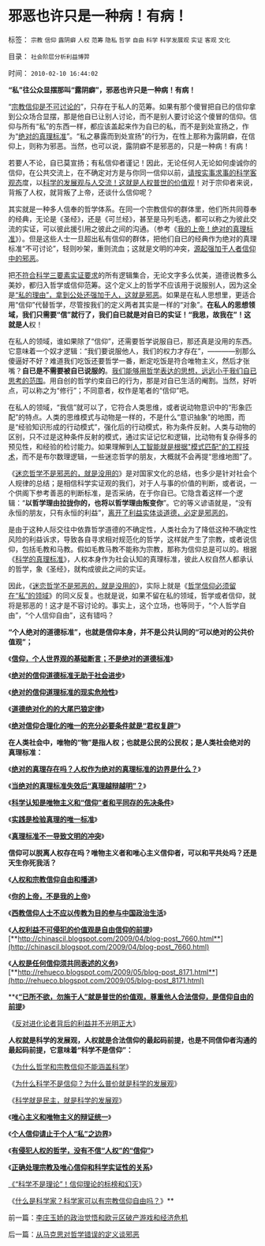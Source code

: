 # 邪恶也许只是一种病！有病！

标签： `宗教` `信仰` `露阴癖` `人权` `范筹` `隐私` `哲学` `自由` `科学` `科学发展观` `实证` `客观` `文化` 

目录： `社会阶层分析利益博羿`

时间： `2010-02-10 16:44:02`

**“私”往公众显摆那叫“露阴癖”，邪恶也许只是一种病！有病！**

“[宗教信仰是不可讨论的](http://darthvad.blog.163.com/blog/static/5339947020094235642948/)”，只存在于私人的范筹。如果有那个傻冒把自已的信仰拿到公众场合显摆，那是他自已让别人讨论，而不是别人要讨论这个傻冒的信仰。信仰与所有“私”的东西一样，都应该盖起来作为自已的私，而不是到处宣扬之，作为“[绝对的真理标准](http://darthvad.blog.sohu.com/112211203.html)”。“私之暴露而到处宣扬”的行为，在性上那称为露阴癖，在信仰上，则称为邪恶。当然，也可以说，露阴癖不是邪恶的，只是一种病！有病！

若要人不论，自已莫宣扬；有私信仰者谨记！因此，无论任何人无论如何虔诚你的信仰，在公共交流上，在不确定对方是与你同一信仰以前，[请按实事求事的科学客观态](../../../2009/6/19/科学认知是唯心信仰和唯物主义共存条件.md)度，以[科学的发展观与人交流！这就是人权普世的价值观](../../../2009/12/17/为什么科学不是信仰？为什么普价就是科学的发展观.md)！对于宗仰者来说，背叛了人权，就背叛了上帝，还谈什么信仰呢？

其实就是一种多人信奉的哲学体系。在同一个宗教信仰的群体里，他们所共同尊奉的经典，无论是《圣经》，还是《可兰经》，甚至是马列毛选，都可以称之为彼此交流的实证，可以彼此援引用之彼此之间的沟通。（参考《[我的上帝！绝对的真理标准](../../../2009/6/25/MyGod!我的上帝！绝对的真理存在吗？.md)》）。但是这些人士一旦超出私有信仰的群体，把他们自已的经典作为绝对的真理标准“不可讨论”，轻则吵架，重则流血；这就是文明的冲突，[源起强加于人者信仰中的邪恶](../../../2010/1/30/邪恶的三个层次.md)。

把[不符合科学三要素实证要求](../../../2009/6/5/构成科学完备性的基础断言就是三要素.md)的所有逻辑集合，无论文字多么优美，道德说教多么美妙，都归入哲学或信仰范筹。这个定义上的哲学不应该用于说服别人，因为这全是[“私的理由”，拿到公处还强加于人，这就是邪恶](../../../2010/1/30/普世价值观中邪恶，和邪恶的“极”.md)。如果是在私人思想里，更适合用“信仰”代替哲学，尽管按我们的定义两者其实是一样的“对象”。**在私人的思想领域，我们只需要“信”就行了，我们自已就是对自已的实证！“我思，故我在”！这就是人**权！

在私人的领域，谁如果除了“信仰”，还需要哲学说服自已，那还真是没用的东西。它意味着一个奴才逻辑：“我们要说服他人，我们的权力才存在”，————别那么傻逼好不好？难道我们吃饭还要哲学一番，断定吃饭是符合唯物主义，然后才张嘴？**自已是不需要被自已说服的**。[我们能够用哲学表达的思想，远远小于我们自已思考的范围](../../../2010/1/21/人权是价值判断的原子单位.md)。用自创的哲学约束自已的行为，那是对自已生活的阉割。当然，好听点，可以称之为“修行”；不同意者，权作是笔者的“信仰”吧。

在私人的领域，“我信”就可以了，它符合人类思维，或者说动物意识中的“形象匹配”的特点。人类的思维模式与动物是一样的，不是什么“意识抽象”的地图，而是“经验知识形成的行动模式”，强化后的行动模式，称为条件反射。人类与动物的区别，只不过是这种条件反射的模式，通过实证记忆和逻辑，比动物有复杂得多的预见性，和经验的检讨能力。如果理解到[人工智能就是根据"模式匹配"的工程技术](../../../2010/1/5/“模糊”论不是糊里糊涂的理论.md)，而不是布尔数理逻辑，一些迷恋哲学的朋友，大概就不会再提“思维地图”了。

《[迷恋哲学不是邪恶的，就是没用的](../../../2010/2/3/迷恋哲学不是邪恶的，就是没用的.md)》是对国家文化的总结，也多少是针对社会个人规律的总结；是相信科学实证观的我们，对于人与事的价值的判断，或者说，一个供阁下参考善恶的判断标准，是否采纳，在于你自已。它隐含着这样一个逻辑：“**以哲学理由拉拢你的，也将以哲学理由叛变你**”。它的等义谚语就是，“没有永恒的朋友，只有永恒的利益”，[离开了利益实体谈道德，必定是邪恶的](../../../2010/1/17/春秋笔法和无私的利益.md)。

是由于这种人际交往中依靠哲学道德的不确定性，人类社会为了降低这种不确定性风险的利益诉求，导致各自寻求相对规范化的哲学，这样就产生了宗教，或者说信仰，包括毛教和马教。假如毛教马教不能称为宗教，那称为信仰总是可以的。根据《[科学的真理标准](../../../2009/12/4/科学的真理标准和绝对的“真理标准”.md)》，人权本身作为社会认知的真理标准，彼此人权自然人都承认的哲学，象《圣经》，就构成彼此之间的实证。

因此，《[迷恋哲学不是邪恶的，就是没用的](../../../2010/2/3/迷恋哲学不是邪恶的，就是没用的.md)》，实际上就是《[哲学信仰必须留在“私”的领域](../../../2009/11/27/个人信仰请止于个人“私”之边界.md)》的同义反复。也就是说，如果不留在私的领域，哲学或者信仰，就将是邪恶的！这才是不容讨论的。事实上，这个立场，也等同于，“个人哲学自由”，“个人信仰自由”，这有错吗？

**“个人绝对的道德标准”，也就是信仰本身，并不是公共认同的“可以绝对的公共价值观”；**

《[**信仰，个人世界观的基础断言；不是绝对的道德标准**](../../../2009/3/11/信仰，个人世界观的基础断言；不是绝对的道德标准.md)》

《[**绝对的信仰道德标准无助于社会进步**](http://darthvad.blog.163.com/blog/static/5339947020094235642948/)》

《[**绝对的信仰道理标准的现实危险性**](http://darthvad.blog.sohu.com/112211203.html)》

《[**道德绝对化的的大尾巴狼定律**](../../../2009/11/18/绝对的真理之大尾巴狼定律.md)》

《[**绝对信仰合理化的唯一的充分必要条件就是“君权复辟”**](../../../2009/9/30/极左信仰合理化的充分必要条件.md)》

**在人类社会中，唯物的“物”是指人权；也就是公民的公民权；是人类社会绝对的真理标准：**

《[**绝对的真理存在吗？人权作为绝对的真理标准的边界是什么？**](../../../2009/7/4/绝对的真理存在吗？历史实证集如何认定.md)》

《[**当绝对的真理标准失效后“真理越辩越明”？**](../../../2009/11/16/当绝对的真理标准失效后“真理越辩越明”？.md)》

《[**科学认知是唯物主义和“信仰”者和平同存的先决条件**](../../../2009/6/19/科学认知是唯心信仰和唯物主义共存条件.md)》

《[**实践是检验真理的唯一标准**](../../../2009/11/25/实践是检验哲学的唯一标准.md)》

《[**真理标准不一导致文明的冲突**](../../../2009/11/26/真理标准不一导致文明的冲突.md)》

**信仰可以脱离人权存在吗？唯物主义者和唯心主义信仰者，可以和平共处吗？还是天生你死我活？**

《[**人权和宗教信仰自由和播道**](../../../2009/10/28/人权和宗教信仰自由和播道和启蒙.md)》

《[**你的上帝，不是我的上帝**](../../../2009/6/25/MyGod!我的上帝！绝对的真理存在吗？.md)》

《[**西教信仰人士不应以传教为目的参与中国政治生活**](../../../2009/6/14/西教信仰人士不应以传教为目的参与中国政治生活.md)》

《[**人权利益不可侵犯的价值观是自由信仰的前提**](../../../2009/6/14/人权普世价值观是自由信仰的前提条件.md)》[**http://chinascil.blogspot.com/2009/04/blog-post_7660.html**](http://chinascil.blogspot.com/2009/04/blog-post_7660.html)

《[**人权是任何信仰须共同表述的义务**](../../../2009/6/17/人权是任何信仰须共同表述的价值观.md)》[**http://rehueco.blogspot.com/2009/05/blog-post_8171.html**](http://rehueco.blogspot.com/2009/05/blog-post_8171.html)

**《[**“已所不欲，勿施于人”就是普世的价值观，尊重他人合法信仰，是信仰自由的前提**](../../../2009/6/19/“已所不欲，勿施于人”就是普世的价值观.md)》

《[反对进化论者背后的利益并不光明正大](../../../2010/2/2/炮轰进化论.md)》

**人权就是科学的发展观，人权就是合法信仰的最起码前提，也是不同信仰者沟通的最起码前提，它意味着“科学不是信仰”：**

《[为什么哲学和宗教信仰不能涵盖科学](../../../2009/6/1/为什么哲学信仰不能涵盖科学.md)》

《[为什么科学不是信仰？为什么普价就是科学的发展观](../../../2009/12/17/为什么科学不是信仰？为什么普价就是科学的发展观.md)》

《[科学就是民主，就是科学的发展观](../../../2009/4/25/科学，民主和科学的发展观.md)》

《[**唯心主义和唯物主义的辩证统一**](http://blog.sina.com.cn/s/blog_5563a64d0100f8ud.html)》

《[**个人信仰请止于个人“私”之边界**](../../../2009/11/27/个人信仰请止于个人“私”之边界.md)》

《[**有侵犯人权的哲学，没有不信“人权”的“信仰”**](../../../2009/11/27/有侵犯人权的哲学，没有不信“人权”的“信仰”.md)》

《[**正确处理宗教及唯心信仰和科学实证性的关系**](../../../2009/6/9/正确处理宗教及唯心信仰和科学实证性的关系.md)》

[《“科学不是理论”！信仰理论的标榜和幻灭](../../../2009/11/29/“科学不是理论”！信仰理论的标榜和幻灭.md)》

《[什么是科学家？科学家可以有宗教信仰自由吗？](../../../2009/12/2/什么是科学家？科学家可以有宗教信仰自由吗？.md)》**



前一篇：[李庄玉娇的政治觉悟和欧元区破产游戏和经济危机](../../../2010/2/10/李庄玉娇的政治觉悟和欧元区破产游戏和经济危机.md)

后一篇：[从马克思对哲学错误的定义谈邪恶](../../../2010/2/10/从马克思对哲学错误的定义谈邪恶.md)